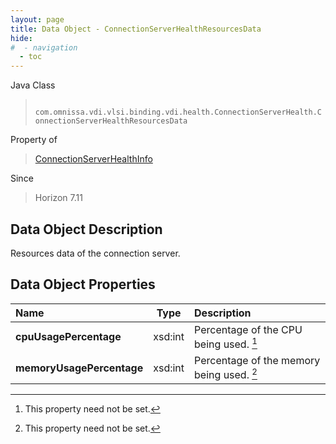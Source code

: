 ```yaml
---
layout: page
title: Data Object - ConnectionServerHealthResourcesData
hide:
#  - navigation
  - toc
---
```






Java Class
> ` com.omnissa.vdi.vlsi.binding.vdi.health.ConnectionServerHealth.ConnectionServerHealthResourcesData`

Property of
> [ConnectionServerHealthInfo](vdi.health.ConnectionServerHealth.ConnectionServerHealthInfo.md#field_detail)

Since
> Horizon 7.11


## Data Object Description

Resources data of the connection server.

## Data Object Properties

 Name | Type | Description
:---|:---:|:---
**cpuUsagePercentage**|  xsd:int|  Percentage of the CPU being used. [^1]
**memoryUsagePercentage**|  xsd:int|  Percentage of the memory being used. [^1]


 


[^1]: This property need not be set.